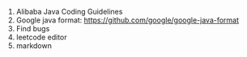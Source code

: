 1. Alibaba Java Coding Guidelines
2. Google java format: https://github.com/google/google-java-format
3. Find bugs
4. leetcode editor
5. markdown

